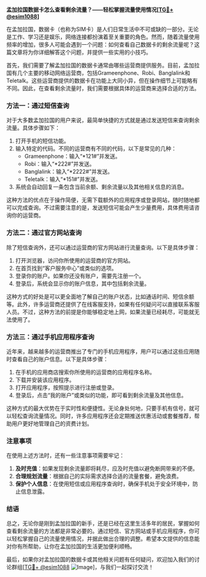 **孟加拉国数据卡怎么查看剩余流量？——轻松掌握流量使用情况[[TG💪+ @esim1088](https://t.me/s/esim1088)]**

在孟加拉国，数据卡（也称为SIM卡）是人们日常生活中不可或缺的一部分。无论是工作、学习还是娱乐，网络连接都扮演着至关重要的角色。然而，随着流量使用频率的增加，很多人可能会遇到一个问题：如何查看自己数据卡的剩余流量呢？这篇文章将为你详细解答这个问题，并提供一些实用的小技巧。

首先，我们需要了解孟加拉国的数据卡通常由哪些运营商提供服务。目前，孟加拉国有几个主要的移动网络运营商，包括Grameenphone、Robi、Banglalink和Teletalk。这些运营商提供的数据卡在功能上大同小异，但在操作细节上可能略有不同。因此，在查看剩余流量时，我们需要根据具体的运营商来选择合适的方法。

### 方法一：通过短信查询

对于大多数孟加拉国的用户来说，最简单快捷的方式就是通过发送短信来查询剩余流量。具体步骤如下：

1. 打开手机的短信功能。
2. 输入特定的代码。不同的运营商有不同的代码，以下是常见的几种：
   - Grameenphone：输入“*121#”并发送。
   - Robi：输入“*222#”并发送。
   - Banglalink：输入“*2222#”并发送。
   - Teletalk：输入“*151#”并发送。
3. 系统会自动回复一条包含当前余额、剩余流量以及其他相关信息的消息。

这种方法的优点在于操作简便，无需下载额外的应用程序或登录网站，随时随地都可以完成查询。不过需要注意的是，发送短信可能会产生少量费用，具体费用请咨询你的运营商。

### 方法二：通过官方网站查询

除了短信查询外，还可以通过运营商的官方网站进行流量查询。以下是具体步骤：

1. 打开浏览器，访问你所使用的运营商的官方网站。
2. 在首页找到“客户服务中心”或类似的选项。
3. 登录你的账户。如果你还没有账户，需要先注册一个。
4. 登录后，系统会显示你的账户信息，其中包括剩余流量。

这种方式的好处是可以更全面地了解自己的账户状态，比如通话时间、短信余额等。此外，许多运营商还提供了在线客服支持，如果有任何疑问可以直接联系客服人员。不过，这种方法的前提是你能够稳定地上网，如果流量已经耗尽，可能就无法使用了。

### 方法三：通过手机应用程序查询

近年来，越来越多的运营商推出了专门的手机应用程序，用户可以通过这些应用随时查看自己的账户信息。以下是具体步骤：

1. 在手机的应用商店搜索你所使用的运营商的应用程序名称。
2. 下载并安装该应用程序。
3. 打开应用程序，按照提示进行注册或登录。
4. 登录后，点击“我的账户”或类似的功能，即可看到剩余流量及其他信息。

这种方式的最大优势在于实时性和便捷性。无论身处何地，只要手机有信号，就可以轻松查询流量情况。同时，许多应用程序还会定期推送优惠活动或套餐推荐，帮助用户更好地管理自己的资费计划。

### 注意事项

在使用上述方法时，还有一些注意事项需要牢记：

1. **及时充值**：如果发现剩余流量即将耗尽，应及时充值以避免断网带来的不便。
2. **合理规划流量**：根据自己的实际需求选择合适的流量套餐，避免浪费。
3. **保护个人信息**：在使用短信或应用程序查询时，确保手机处于安全环境中，防止信息泄露。

### 结语

总之，无论你是刚到孟加拉国的新手，还是已经在这里生活多年的居民，掌握如何查看剩余流量的方法都是非常必要的。通过短信、官方网站或手机应用程序，你可以轻松掌握自己的流量使用情况，并据此做出合理的调整。希望本文提供的信息能对你有所帮助，让你在孟加拉国的生活更加便利顺畅。

最后，如果你对孟加拉国的数据卡或其他相关问题有任何疑问，欢迎加入我们的讨论群组[[TG💪+ @esim1088](https://t.me/s/esim1088) ![Image](https://i.postimg.cc/4NQfJmqS/Snipaste-2025-05-13-00-14-12.png)]，与我们一起探讨交流！